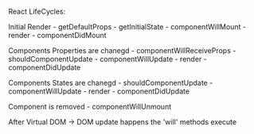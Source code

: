 React LifeCycles:

Initial Render 
	- getDefaultProps
	- getInitialState
	- componentWillMount
	- render
	- componentDidMount

Components Properties are chanegd
	- componentWillReceiveProps
	- shouldComponentUpdate
	- componentWillUpdate
	- render
	- componentDidUpdate

Components States are chanegd
	- shouldComponentUpdate
	- componentWillUpdate
	- render
	- componentDidUpdate

Component is removed
	- componentWillUnmount


After Virtual DOM -> DOM update happens the 'will' methods execute